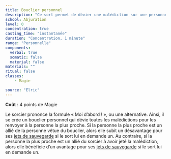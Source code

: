 ```yaml
---
title: Bouclier personnel
description: "Ce sort permet de dévier une malédiction sur une personne."
school: Abjuration
level: 0
concentration: true
casting_time: "instantanée"
duration: "Concentration, 1 minute"
range: "Personnelle"
components:
  verbal: true
  somatic: false
  material: false
materials: ""
ritual: false
classes:
    - Magie

source: "Elric"
---
```

**Coût** : 4 points de Magie  

Le sorcier prononce la formule « Moi d’abord ! », ou une alternative. Ainsi, il se crée un bouclier personnel qui dévie toutes les malédictions pour les renvoyer à la personne la plus proche. Si la personne la plus proche est un allié de la personne vêtue du bouclier, alors elle subit un désavantage pour ses [jets de sauvegarde](/utiliser-les-caracteristiques/#jets-de-sauvegarde) si le sort lui en demande un. Au contraire, si la personne la plus proche est un allié du sorcier à avoir jeté la malédiction, alors elle bénéficie d’un avantage pour ses [jets de sauvegarde](/utiliser-les-caracteristiques/#jets-de-sauvegarde) si le sort lui en demande un.
